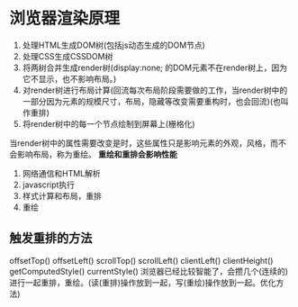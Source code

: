# 浏览器渲染原理

1. 处理HTML生成DOM树(包括js动态生成的DOM节点)
2. 处理CSS生成CSSDOM树
3. 将两树合并生成render树(display:none; 的DOM元素不在render树上，因为它不显示，也不影响布局。)
4. 对render树进行布局计算(回流每次布局阶段需要做的工作，当render树中的一部分因为元素的规模尺寸，布局，隐藏等改变需要重构时，也会回流)(也叫作重排)
5. 将render树中的每一个节点绘制到屏幕上(栅格化)

当render树中的属性需要改变是时，这些属性只是影响元素的外观，风格，而不会影响布局，称为重绘。
**重绘和重排会影响性能**

1. 网络通信和HTML解析
2. javascript执行
3. 样式计算和布局，重排
4. 重绘

## 触发重排的方法

offsetTop() offsetLeft() scrollTop() scrollLeft() clientLeft() clientHeight() getComputedStyle() currentStyle()
浏览器已经比较智能了，会攒几个(连续的)进行一起重排，重绘。(读(重排)操作放到一起，写(重绘)操作放到一起。优化方法)
